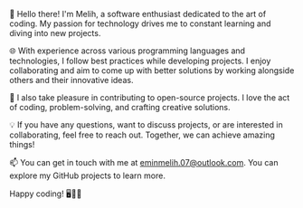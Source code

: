 👋 Hello there! I'm Melih, a software enthusiast dedicated to the art of coding. My passion for technology drives me to constant learning and diving into new projects.

🌐 With experience across various programming languages and technologies, I follow best practices while developing projects. I enjoy collaborating and aim to come up with better solutions by working alongside others and their innovative ideas.

🚀 I also take pleasure in contributing to open-source projects. I love the act of coding, problem-solving, and crafting creative solutions.

💡 If you have any questions, want to discuss projects, or are interested in collaborating, feel free to reach out. Together, we can achieve amazing things!

📫 You can get in touch with me at eminmelih.07@outlook.com. You can explore my GitHub projects to learn more.

Happy coding! 🖥️👨‍💻
